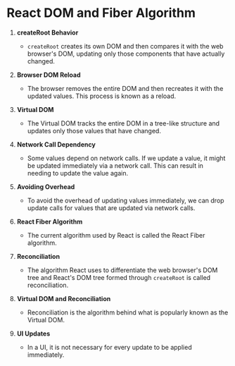 # React DOM and Fiber Algorithm

1. **createRoot Behavior**
   - `createRoot` creates its own DOM and then compares it with the web browser's DOM, updating only those components that have actually changed.

2. **Browser DOM Reload**
   - The browser removes the entire DOM and then recreates it with the updated values. This process is known as a reload.

3. **Virtual DOM**
   - The Virtual DOM tracks the entire DOM in a tree-like structure and updates only those values that have changed.

4. **Network Call Dependency**
   - Some values depend on network calls. If we update a value, it might be updated immediately via a network call. This can result in needing to update the value again.

5. **Avoiding Overhead**
   - To avoid the overhead of updating values immediately, we can drop update calls for values that are updated via network calls.

6. **React Fiber Algorithm**
   - The current algorithm used by React is called the React Fiber algorithm.

7. **Reconciliation**
   - The algorithm React uses to differentiate the web browser's DOM tree and React's DOM tree formed through `createRoot` is called reconciliation.

8. **Virtual DOM and Reconciliation**
   - Reconciliation is the algorithm behind what is popularly known as the Virtual DOM.

9. **UI Updates**
   - In a UI, it is not necessary for every update to be applied immediately.
